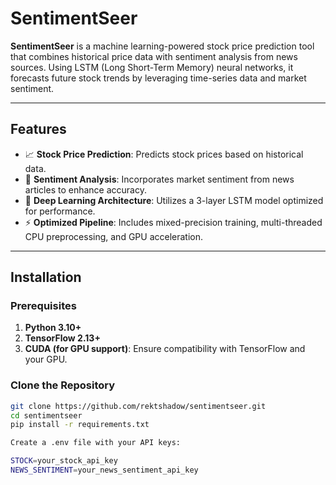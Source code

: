 # SentimentSeer

**SentimentSeer** is a machine learning-powered stock price prediction tool that combines historical price data with sentiment analysis from news sources. Using LSTM (Long Short-Term Memory) neural networks, it forecasts future stock trends by leveraging time-series data and market sentiment.

---

## Features

- 📈 **Stock Price Prediction**: Predicts stock prices based on historical data.
- 📰 **Sentiment Analysis**: Incorporates market sentiment from news articles to enhance accuracy.
- 🧠 **Deep Learning Architecture**: Utilizes a 3-layer LSTM model optimized for performance.
- ⚡ **Optimized Pipeline**: Includes mixed-precision training, multi-threaded CPU preprocessing, and GPU acceleration.

---

## Installation

### Prerequisites

1. **Python 3.10+**
2. **TensorFlow 2.13+**
3. **CUDA (for GPU support)**: Ensure compatibility with TensorFlow and your GPU.

### Clone the Repository

```bash
git clone https://github.com/rektshadow/sentimentseer.git
cd sentimentseer
pip install -r requirements.txt

Create a .env file with your API keys:

STOCK=your_stock_api_key
NEWS_SENTIMENT=your_news_sentiment_api_key
